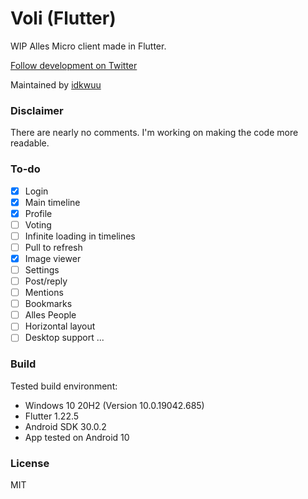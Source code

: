 # Voli (Flutter)

WIP Alles Micro client made in Flutter.

[Follow development on Twitter](https://twitter.com/VoliApp_)

Maintained by [idkwuu](https://twitter.com/idkwuu)

### Disclaimer

There are nearly no comments. I'm working on making the code more readable.

### To-do

- [x] Login
- [x] Main timeline
- [x] Profile
- [ ] Voting
- [ ] Infinite loading in timelines
- [ ] Pull to refresh
- [x] Image viewer
- [ ] Settings
- [ ] Post/reply
- [ ] Mentions
- [ ] Bookmarks
- [ ] Alles People
- [ ] Horizontal layout
- [ ] Desktop support
...

### Build

Tested build environment: 

- Windows 10 20H2 (Version 10.0.19042.685)
- Flutter 1.22.5
- Android SDK 30.0.2
- App tested on Android 10

### License

MIT